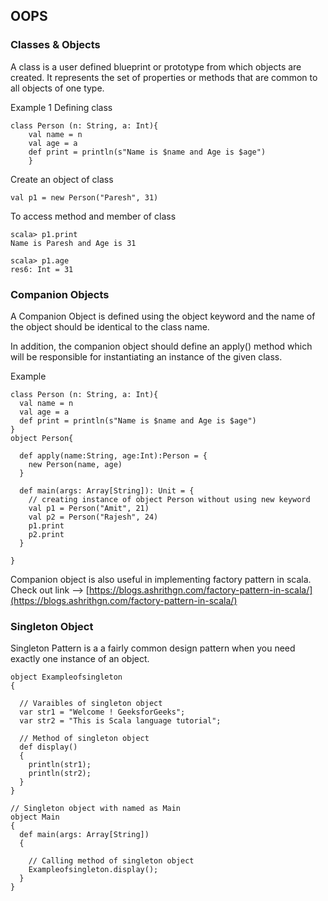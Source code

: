 ## OOPS

### Classes & Objects
A class is a user defined blueprint or prototype from which objects are created.  It represents the set of properties or methods that are common to all objects of one type.

Example 1
Defining class

    class Person (n: String, a: Int){ 
        val name = n
        val age = a
        def print = println(s"Name is $name and Age is $age")
        }
        
Create an object of class

`val p1 = new Person("Paresh", 31)`

To access method and member of class

    scala> p1.print
    Name is Paresh and Age is 31
    
    scala> p1.age
    res6: Int = 31
    
### Companion Objects
A Companion Object is defined using the object keyword and the name of the object should be identical to the class name.

In addition, the companion object should define an apply() method which will be responsible for instantiating an 
instance of the given class.

Example

    class Person (n: String, a: Int){
      val name = n
      val age = a
      def print = println(s"Name is $name and Age is $age")
    }
    object Person{
    
      def apply(name:String, age:Int):Person = {
        new Person(name, age)
      }
    
      def main(args: Array[String]): Unit = {
        // creating instance of object Person without using new keyword
        val p1 = Person("Amit", 21)
        val p2 = Person("Rajesh", 24)
        p1.print
        p2.print
      }
    
    }

Companion object is also useful in implementing factory pattern in scala.
Check out link --> [https://blogs.ashrithgn.com/factory-pattern-in-scala/](https://blogs.ashrithgn.com/factory-pattern-in-scala/)

### Singleton Object

Singleton Pattern is a a fairly common design pattern when you need exactly one instance of an object.

    object Exampleofsingleton
    {
    
      // Varaibles of singleton object
      var str1 = "Welcome ! GeeksforGeeks";
      var str2 = "This is Scala language tutorial";
    
      // Method of singleton object
      def display()
      {
        println(str1);
        println(str2);
      }
    }
    
    // Singleton object with named as Main
    object Main
    {
      def main(args: Array[String])
      {
    
        // Calling method of singleton object
        Exampleofsingleton.display();
      }
    } 



